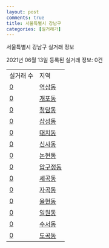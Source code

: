 ```yaml
---
layout: post
comments: true
title: 서울특별시 강남구
categories: [실거래가]
---
```


서울특별시 강남구 실거래 정보

2021년 06월 13일 등록된 실거래 정보: 0건


<table class="sortable">
  <tr>
    <td>실거래 수</td>
    <td>지역</td>
  </tr>

  
  <tr class="item">
    <td><a href="1168010100.html">0</a></td>
    <td><a href="1168010100.html">역삼동</a></td>
  </tr>
    

  <tr class="item">
    <td><a href="1168010300.html">0</a></td>
    <td><a href="1168010300.html">개포동</a></td>
  </tr>
    

  <tr class="item">
    <td><a href="1168010400.html">0</a></td>
    <td><a href="1168010400.html">청담동</a></td>
  </tr>
    

  <tr class="item">
    <td><a href="1168010500.html">0</a></td>
    <td><a href="1168010500.html">삼성동</a></td>
  </tr>
    

  <tr class="item">
    <td><a href="1168010600.html">0</a></td>
    <td><a href="1168010600.html">대치동</a></td>
  </tr>
    

  <tr class="item">
    <td><a href="1168010700.html">0</a></td>
    <td><a href="1168010700.html">신사동</a></td>
  </tr>
    

  <tr class="item">
    <td><a href="1168010800.html">0</a></td>
    <td><a href="1168010800.html">논현동</a></td>
  </tr>
    

  <tr class="item">
    <td><a href="1168011000.html">0</a></td>
    <td><a href="1168011000.html">압구정동</a></td>
  </tr>
    

  <tr class="item">
    <td><a href="1168011100.html">0</a></td>
    <td><a href="1168011100.html">세곡동</a></td>
  </tr>
    

  <tr class="item">
    <td><a href="1168011200.html">0</a></td>
    <td><a href="1168011200.html">자곡동</a></td>
  </tr>
    

  <tr class="item">
    <td><a href="1168011300.html">0</a></td>
    <td><a href="1168011300.html">율현동</a></td>
  </tr>
    

  <tr class="item">
    <td><a href="1168011400.html">0</a></td>
    <td><a href="1168011400.html">일원동</a></td>
  </tr>
    

  <tr class="item">
    <td><a href="1168011500.html">0</a></td>
    <td><a href="1168011500.html">수서동</a></td>
  </tr>
    

  <tr class="item">
    <td><a href="1168011800.html">0</a></td>
    <td><a href="1168011800.html">도곡동</a></td>
  </tr>
    


</table>
    